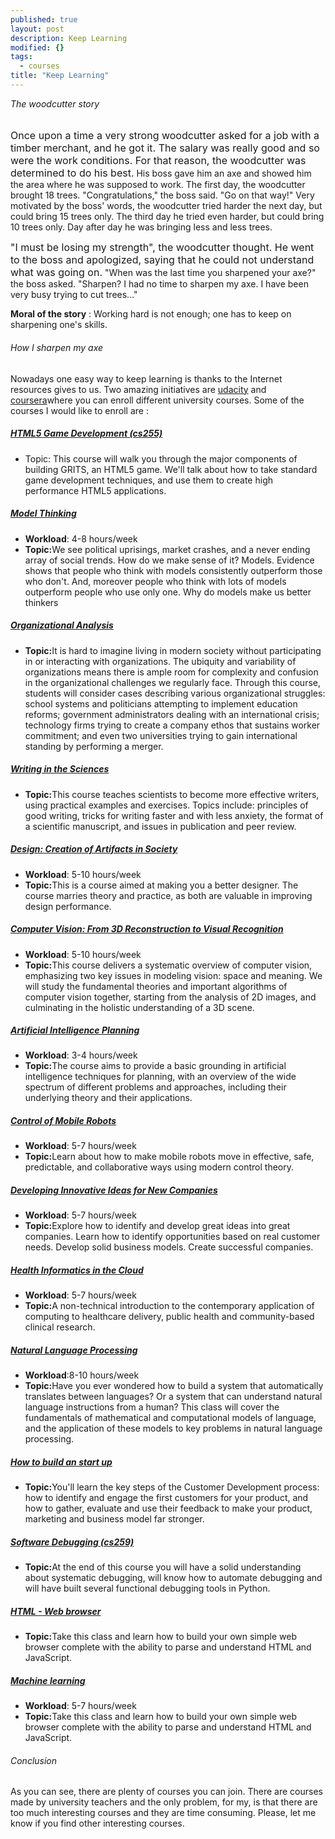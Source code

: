 ```yaml
---
published: true
layout: post
description: Keep Learning
modified: {}
tags: 
  - courses
title: "Keep Learning"
---
```


<h6 style="margin-top: 0;">The woodcutter story</h6>
<span style="font-size: medium;">Once upon a time a very strong woodcutter asked for a job with a timber merchant, and he got it. The salary was really good and so were the work conditions. For that reason, the woodcutter was determined to do his best.</span>
His boss gave him an axe and showed him the area where he was supposed to work. The first day, the woodcutter brought 18 trees. "Congratulations," the boss said. "Go on that way!" Very motivated by the boss' words, the woodcutter tried harder the next day, but could bring 15 trees only. The third day he tried even harder, but could bring 10 trees only. Day after day he was bringing less and less trees.

<span style="font-size: medium;"><!--more-->"I must be losing my strength", the woodcutter thought. He went to the boss and apologized, saying that he could not understand what was going on.</span> "When was the last time you sharpened your axe?" the boss asked. "Sharpen? I had no time to sharpen my axe. I have been very busy trying to cut trees..."

<strong>Moral of the story</strong> : Working hard is not enough; one has to keep on sharpening one's skills.
<h6>How I sharpen my axe</h6>
Nowadays one easy way to keep learning is thanks to the Internet resources gives to us. Two amazing initiatives are <a title="udacity" href="http://www.udacity.com" target="_blank">udacity</a> and <a title="coursera" href="https://www.coursera.org" target="_blank">coursera</a>where you can enroll different university courses. Some of the courses I would like to enroll are :
<h5><a title="HTML5 Game Development (cs255)" href="http://www.udacity.com/overview/Course/cs255/CourseRev/1?utm_source=udacity&amp;utm_medium=newsletter&amp;utm_campaign=october" target="_blank">HTML5 Game Development (cs255)</a></h5>
<ul>
	<li>Topic: This course will walk you through the major components of building GRITS, an HTML5 game. We'll talk about how to take standard game development techniques, and use them to create high performance HTML5 applications.</li>
</ul>
<h5><a title="Model Thinking" href="https://www.coursera.org/course/modelthinking" target="_blank">Model Thinking</a></h5>
<ul>
	<li><strong>Workload</strong>: 4-8 hours/week</li>
	<li><strong>Topic:</strong>We see political uprisings, market crashes, and a never ending array of social trends. How do we make sense of it? Models. Evidence shows that people who think with models consistently outperform those who don't. And, moreover people who think with lots of models outperform people who use only one. Why do models make us better thinkers</li>
</ul>
<h5><a title="Organizational Analysis" href="https://www.coursera.org/course/organalysis" target="_blank">Organizational Analysis</a></h5>
<ul>
	<li><strong>Topic:</strong>It is hard to imagine living in modern society without participating in or interacting with organizations. The ubiquity and variability of organizations means there is ample room for complexity and confusion in the organizational challenges we regularly face. Through this course, students will consider cases describing various organizational struggles: school systems and politicians attempting to implement education reforms; government administrators dealing with an international crisis; technology firms trying to create a company ethos that sustains worker commitment; and even two universities trying to gain international standing by performing a merger.</li>
</ul>
<h5><a title="Writing in the Sciences" href="https://www.coursera.org/course/sciwrite" target="_blank">Writing in the Sciences</a></h5>
<ul>
	<li><strong>Topic:</strong>This course teaches scientists to become more effective writers, using practical examples and exercises. Topics include: principles of good writing, tricks for writing faster and with less anxiety, the format of a scientific manuscript, and issues in publication and peer review.</li>
</ul>
<h5><a title="Design: Creation of Artifacts in Society" href="https://www.coursera.org/course/design" target="_blank">Design: Creation of Artifacts in Society</a></h5>
<ul>
	<li><strong>Workload</strong>: 5-10 hours/week</li>
	<li><strong>Topic:</strong>This is a course aimed at making you a better designer. The course marries theory and practice, as both are valuable in improving design performance.</li>
</ul>
<h5><a title="Computer Vision: From 3D Reconstruction to Visual Recognition" href="https://www.coursera.org/course/computervision" target="_blank">Computer Vision: From 3D Reconstruction to Visual Recognition</a></h5>
<ul>
	<li><strong>Workload</strong>: 5-10 hours/week</li>
	<li><strong>Topic:</strong>This course delivers a systematic overview of computer vision, emphasizing two key issues in modeling vision: space and meaning. We will study the fundamental theories and important algorithms of computer vision together, starting from the analysis of 2D images, and culminating in the holistic understanding of a 3D scene.</li>
</ul>
<h5><a title="Artificial Intelligence Planning" href="https://www.coursera.org/course/aiplan" target="_blank">Artificial Intelligence Planning</a></h5>
<ul>
	<li><strong>Workload</strong>: 3-4 hours/week</li>
	<li><strong>Topic:</strong>The course aims to provide a basic grounding in artificial intelligence techniques for planning, with an overview of the wide spectrum of different problems and approaches, including their underlying theory and their applications.</li>
</ul>
<h5><a title="Control of Mobile Robots" href="https://www.coursera.org/course/conrob" target="_blank">Control of Mobile Robots</a></h5>
<ul>
	<li><strong>Workload</strong>: 5-7 hours/week</li>
	<li><strong>Topic:</strong>Learn about how to make mobile robots move in effective, safe, predictable, and collaborative ways using modern control theory.</li>
</ul>
<h5><a title="Developing Innovative Ideas for New Companies" href="https://www.coursera.org/course/innovativeideas" target="_blank">Developing Innovative Ideas for New Companies</a></h5>
<ul>
	<li><strong>Workload</strong>: 5-7 hours/week</li>
	<li><strong>Topic:</strong>Explore how to identify and develop great ideas into great companies. Learn how to identify opportunities based on real customer needs. Develop solid business models. Create successful companies.</li>
</ul>
<h5><a title="Health Informatics in the Cloud" href="href=" target="_blank">Health Informatics in the Cloud</a></h5>
<ul>
	<li><strong>Workload</strong>: 5-7 hours/week</li>
	<li><strong>Topic:</strong>A non-technical introduction to the contemporary application of computing to healthcare delivery, public health and community-based clinical research.</li>
</ul>
<h5><a title="Natural Language Processing" href="href=" target="_blank">Natural Language Processing</a></h5>
<ul>
	<li><strong>Workload</strong>:8-10 hours/week</li>
	<li><strong>Topic:</strong>Have you ever wondered how to build a system that automatically translates between languages? Or a system that can understand natural language instructions from a human? This class will cover the fundamentals of mathematical and computational models of language, and the application of these models to key problems in natural language processing.</li>
</ul>
<h5><a title="How to build an start up" href="href=" target="_blank">How to build an start up</a></h5>
<ul>
	<li><strong>Topic:</strong>You'll learn the key steps of the Customer Development process: how to identify and engage the first customers for your product, and how to gather, evaluate and use their feedback to make your product, marketing and business model far stronger.</li>
</ul>
<h5><a title="Software Debugging (cs259)" href="http://www.udacity.com/overview/Course/cs259/CourseRev/1" target="_blank">Software Debugging (cs259)</a></h5>
<ul>
	<li><strong>Topic:</strong>At the end of this course you will have a solid understanding about systematic debugging, will know how to automate debugging and will have built several functional debugging tools in Python.</li>
</ul>
<h5><a title="HTML - Web browser" href="http://www.udacity.com/overview/Course/cs262/CourseRev/apr2012" target="_blank">HTML - Web browser</a></h5>
<ul>
	<li><strong>Topic:</strong>Take this class and learn how to build your own simple web browser complete with the ability to parse and understand HTML and JavaScript.</li>
</ul>
<h5><a title="Machine learning" href="https://www.coursera.org/course/machlearning" target="_blank">Machine learning</a></h5>
<ul>
	<li><strong>Workload</strong>: 5-7 hours/week</li>
	<li><strong>Topic:</strong>Take this class and learn how to build your own simple web browser complete with the ability to parse and understand HTML and JavaScript.</li>
</ul>
<h6>Conclusion</h6>
As you can see, there are plenty of courses you can join. There are courses made by university teachers and the only problem, for my, is that there are too much interesting courses and they are time consuming. Please, let me know if you find other interesting courses.
